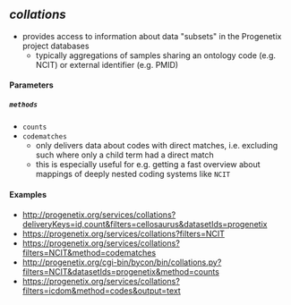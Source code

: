 <!--podmd-->
## _collations_

* provides access to information about data "subsets" in the Progenetix project
databases
  - typically aggregations of samples sharing an ontology code (e.g. NCIT) or 
  external identifier (e.g. PMID)

#### Parameters

##### `methods`

* `counts`
* `codematches`
  - only delivers data about codes with direct matches, i.e. excluding such
  where only a child term had a direct match
  - this is especially useful for e.g. getting a fast overview about mappings
  of deeply nested coding systems like `NCIT`

#### Examples

* <http://progenetix.org/services/collations?deliveryKeys=id,count&filters=cellosaurus&datasetIds=progenetix>
* <https://progenetix.org/services/collations?filters=NCIT>
* <https://progenetix.org/services/collations?filters=NCIT&method=codematches>
* <http://progenetix.org/cgi-bin/bycon/bin/collations.py?filters=NCIT&datasetIds=progenetix&method=counts>
* <https://progenetix.org/services/collations?filters=icdom&method=codes&output=text>

<!--/podmd-->
